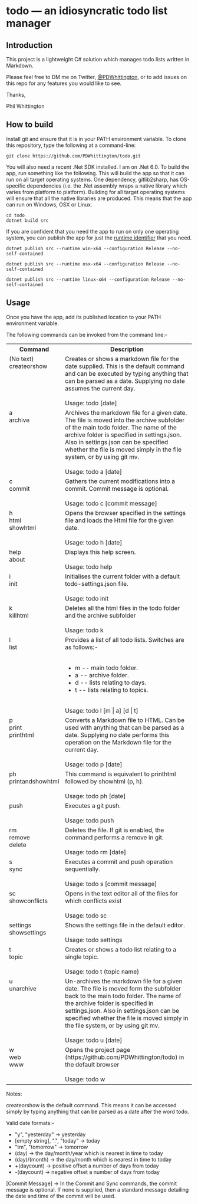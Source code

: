 # todo &mdash; an idiosyncratic todo list manager

## Introduction

This project is a lightweight C# solution which manages todo lists written in Markdown.

Please feel free to DM me on Twitter, [@PDWhittington](https://twitter.com/PDWhittington), or to add issues on this repo for any features you would like to see.

Thanks,

Phil Whittington

## How to build

Install git and ensure that it is in your PATH environment variable. To clone this repository, type the following at a command-line:

```
git clone https://github.com/PDWhittington/todo.git
```
You will also need a recent .Net SDK installed. I am on .Net 6.0. To build the app, run something like the following. This will build the app so that it can run on all target operating systems. One dependency, gitlib2sharp, has OS-specific dependencies (i.e. the .Net assembly wraps a native library which varies from platform to platform). Building for all target operating systems will ensure that all the native libraries are produced. This means that the app can run on Windows, OSX or Linux.


```
cd todo
dotnet build src
```
If you are confident that you need the app to run on only one operating system, you can publish the app for just the [runtime identifier](https://docs.microsoft.com/en-us/dotnet/core/rid-catalog#windows-rids) that you need.


```
dotnet publish src --runtime win-x64 --configuration Release --no-self-contained
```

```
dotnet publish src --runtime osx-x64 --configuration Release --no-self-contained
```

```
dotnet publish src --runtime linux-x64 --configuration Release --no-self-contained
```

## Usage

Once you have the app, add its published location to your PATH environment variable.

The following commands can be invoked from the command line:-

<table>
    <tr>
        <th>
            Command
        </th>
        <th>
            Description
        </th>
    </tr>
    <tr>
        <td valign="top">
            (No text)<br/>
            createorshow
        </td>
        <td valign="top">
            Creates or shows a markdown file for the date supplied. This is the default command and can be executed by
            typing anything that can be parsed as a date. Supplying no date assumes the current day.<br /><br />
            Usage: todo [date]
        </td>
    </tr>
    <tr>
        <td valign="top">
            a<br />
            archive
        </td>
        <td valign="top">
            Archives the markdown file for a given date. The file is moved into the archive subfolder of the main todo
            folder. The name of the archive folder is specified in settings.json. Also in settings.json can be specified
            whether the file is moved simply in the file system, or by using git mv.<br /><br />
            Usage: todo a [date]
        </td>
    </tr>
    <tr>
        <td valign="top">
            c<br />
            commit
        </td>
        <td valign="top">
            Gathers the current modifications into a commit. Commit message is optional.<br /><br />
            Usage: todo c [commit message]
        </td>
    </tr>
    <tr>
        <td valign="top">
            h<br />
            html<br />
            showhtml
        </td>
        <td valign="top">
            Opens the browser specified in the settings file and loads the Html file for the given date. <br /><br />
            Usage: todo h [date]
        </td>
    </tr>
    <tr>
        <td valign="top">
            help<br />
            about
        </td>
        <td valign="top">
            Displays this help screen.<br /><br />
            Usage: todo help
        </td>
    </tr>
    <tr>
        <td valign="top">
            i<br />
            init
        </td>
        <td valign="top">
            Initialises the current folder with a default todo-settings.json file.<br /><br />
            Usage: todo init
        </td>
    </tr>
    <tr>
        <td valign="top">
            k<br />
            killhtml
        </td>
        <td valign="top">
            Deletes all the html files in the todo folder and the archive subfolder<br /><br />
            Usage: todo k
        </td>
    </tr>
    <tr>
        <td valign="top">
            l<br />
            list
        </td>
        <td valign="top">
            Provides a list of all todo lists. Switches are as follows:-<br /><br />
            <ul>
                <li>m -- main todo folder.</li>
                <li>a -- archive folder.</li>
                <li>d -- lists relating to days.</li>
                <li>t -- lists relating to topics.</li>
            </ul><br />
            Usage: todo l [m | a] [d | t]
        </td>
    </tr>
    <tr>
        <td valign="top">
            p<br />
            print<br />
            printhtml<br />
        </td>
        <td valign="top">
            Converts a Markdown file to HTML. Can be used with anything that can be parsed as a date. Supplying no date
            performs this operation on the Markdown file for the current day.<br /><br />
            Usage: todo p [date]
        </td>
    </tr>
    <tr>
        <td valign="top">
            ph<br />
            printandshowhtml
        </td>
        <td valign="top">
            This command is equivalent to printhtml followed by showhtml (p, h).<br /><br />
            Usage: todo ph [date]
        </td>
    </tr>
    <tr>
        <td valign="top">
            push
        </td>
        <td valign="top">
            Executes a git push.<br /><br />
            Usage: todo push
        </td>
    </tr>
    <tr>
        <td valign="top">
            rm<br />
            remove<br />
            delete
        </td>
        <td valign="top">
            Deletes the file. If git is enabled, the command performs a
            remove in git.<br /><br />
            Usage: todo rm [date]
        </td>
    </tr>
    <tr>
        <td valign="top">
            s<br />
            sync
        </td>
        <td valign="top">
            Executes a commit and push operation sequentially.<br /><br />
            Usage: todo s [commit message]
        </td>
    </tr>
    <tr>
        <td valign="top">
            sc<br />
            showconflicts
        </td>
        <td valign="top">
            Opens in the text editor all of the files for which conflicts exist<br /><br />
            Usage: todo sc
        </td>
    </tr>
    <tr>
        <td valign="top">
            settings<br />
            showsettings
        </td>
        <td valign="top">
            Shows the settings file in the default editor.<br /><br />
            Usage: todo settings
        </td>
    </tr>
    <tr>
        <td valign="top">
            t<br />
            topic
        </td>
        <td valign="top">
            Creates or shows a todo list relating to a single topic.<br /><br />
            Usage: todo t (topic name)
        </td>
    </tr>
    <tr>
        <td valign="top">
            u<br />
            unarchive
        </td>
        <td valign="top">
            Un-archives the markdown file for a given date. The file is moved form the subfolder back to the main todo
            folder. The name of the archive folder is specified in settings.json. Also in settings.json can be specified
            whether the file is moved simply in the file system, or by using git mv.<br /><br />
            Usage: todo u [date]
        </td>
    </tr>
    <tr>
        <td valign="top">
            w<br />
            web<br />
            www
        </td>
        <td valign="top">
            Opens the project page (https://github.com/PDWhittington/todo) in the default browser<br /><br />
            Usage: todo w
        </td>
    </tr>
<table>

Notes:

createorshow is the default command. This means it can be accessed simply by
typing anything that can be parsed as a date after the word todo.

Valid date formats:-

* "y", "yesterday" &#8594; yesterday<br/>
* [empty string], ".", "today" &#8594; today<br/>
* "tm", "tomorrow" &#8594; tomorrow<br/>
* (day) &#8594; the day/month/year which is nearest in time to today<br/>
* (day)/(month) &#8594; the day/month which is nearest in time to today<br/>
* +(daycount) &#8594; positive offset a number of days from today<br/>
* -(daycount) &#8594; negative offset a number of days from today<br/>

[Commit Message] &#8594; In the Commit and Sync commands, the commit message is optional. If none is supplied, then a standard message detailing the date and time of the commit will be used.